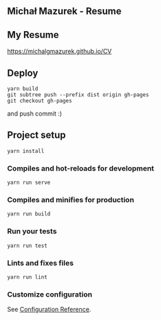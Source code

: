 ## Michał Mazurek - Resume

## My Resume
https://michalgmazurek.github.io/CV

## Deploy
```
yarn build
git subtree push --prefix dist origin gh-pages
git checkout gh-pages
```
and push commit :)

## Project setup
```
yarn install
```

### Compiles and hot-reloads for development
```
yarn run serve
```

### Compiles and minifies for production
```
yarn run build
```

### Run your tests
```
yarn run test
```

### Lints and fixes files
```
yarn run lint
```

### Customize configuration
See [Configuration Reference](https://cli.vuejs.org/config/).
